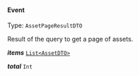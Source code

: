 

#### Event

Type: `AssetPageResultDTO`

Result of the query to get a page of assets.

  
<article>

***items*** [`List<AssetDTO>`](#asset) 

</article>
<article>

***total*** `Int` 

</article>

